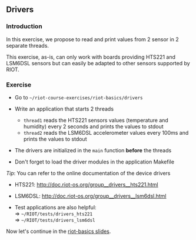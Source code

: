 ## Drivers

### Introduction

In this exercise, we propose to read and print values from 2 sensor in 2
separate threads.

This exercise, as-is, can only work with boards providing HTS221 and LSM6DSL
sensors but can easily be adapted to other sensors supported by RIOT.

### Exercise

- Go to `~/riot-course-exercises/riot-basics/drivers`

- Write an application that starts 2 threads
  - `thread1` reads the HTS221 sensors values (temperature and humidity)
    every 2 seconds and prints the values to stdout
  - `thread2` reads the LSM6DSL accelerometer values every 100ms and prints
    the values to stdout

- The drivers are initialized in the `main` function **before** the threads

- Don't forget to load the driver modules in the application Makefile


_Tip_: You can refer to the online documentation of the device drivers

  - HTS221: http://doc.riot-os.org/group__drivers__hts221.html

  - LSM6DSL: http://doc.riot-os.org/group__drivers__lsm6dsl.html

  - Test applications are also helpful: <br>
    &#x21d2; `~/RIOT/tests/drivers_hts221`<br>
    &#x21d2; `~/RIOT/tests/drivers_lsm6dsl`

Now let's continue in the
[riot-basics slides](https://aabadie.github.io/riot-course/slides/03-riot-basics/#37).
